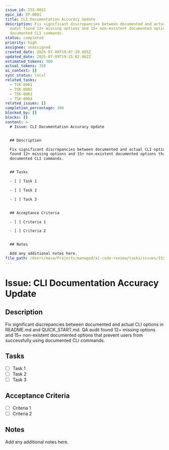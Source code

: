 ```yaml
---
issue_id: ISS-0031
epic_id: EP-0001
title: CLI Documentation Accuracy Update
description: Fix significant discrepancies between documented and actual CLI options in README.md and QUICK_START.md. QA
  audit found 12+ missing options and 15+ non-existent documented options that prevent users from successfully using
  documented CLI commands.
status: completed
priority: high
assignee: unassigned
created_date: 2025-07-09T19:07:39.885Z
updated_date: 2025-07-09T19:25:02.062Z
estimated_tokens: 300
actual_tokens: 350
ai_context: []
sync_status: local
related_tasks:
  - TSK-0001
  - TSK-0002
  - TSK-0003
  - TSK-0004
related_issues: []
completion_percentage: 100
blocked_by: []
blocks: []
content: >-
  # Issue: CLI Documentation Accuracy Update


  ## Description

  Fix significant discrepancies between documented and actual CLI options in README.md and QUICK_START.md. QA audit
  found 12+ missing options and 15+ non-existent documented options that prevent users from successfully using
  documented CLI commands.


  ## Tasks

  - [ ] Task 1

  - [ ] Task 2

  - [ ] Task 3


  ## Acceptance Criteria

  - [ ] Criteria 1

  - [ ] Criteria 2


  ## Notes

  Add any additional notes here.
file_path: /Users/masa/Projects/managed/ai-code-review/tasks/issues/ISS-0031-cli-documentation-accuracy-update.md
---
```


# Issue: CLI Documentation Accuracy Update

## Description
Fix significant discrepancies between documented and actual CLI options in README.md and QUICK_START.md. QA audit found 12+ missing options and 15+ non-existent documented options that prevent users from successfully using documented CLI commands.

## Tasks
- [ ] Task 1
- [ ] Task 2
- [ ] Task 3

## Acceptance Criteria
- [ ] Criteria 1
- [ ] Criteria 2

## Notes
Add any additional notes here.
